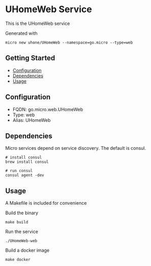 # UHomeWeb Service

This is the UHomeWeb service

Generated with

```
micro new uhone/UHomeWeb --namespace=go.micro --type=web
```

## Getting Started

- [Configuration](#configuration)
- [Dependencies](#dependencies)
- [Usage](#usage)

## Configuration

- FQDN: go.micro.web.UHomeWeb
- Type: web
- Alias: UHomeWeb

## Dependencies

Micro services depend on service discovery. The default is consul.

```
# install consul
brew install consul

# run consul
consul agent -dev
```

## Usage

A Makefile is included for convenience

Build the binary

```
make build
```

Run the service
```
./UHomeWeb-web
```

Build a docker image
```
make docker
```